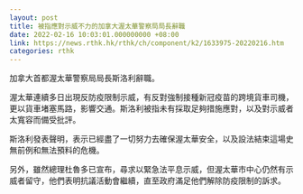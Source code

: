 ```yaml
---
layout: post
title: 被指應對示威不力的加拿大渥太華警察局局長辭職
date: 2022-02-16 10:03:01.000000000 +08:00
link: https://news.rthk.hk/rthk/ch/component/k2/1633975-20220216.htm
categories: rthk
---
```


加拿大首都渥太華警察局局長斯洛利辭職。

渥太華連續多日出現反防疫限制示威，有反對強制接種新冠疫苗的跨境貨車司機，更以貨車堵塞馬路，影響交通。斯洛利被指未有採取足夠措施應對，以及對示威者太寬容而備受批評。

斯洛利發表聲明，表示已經盡了一切努力去確保渥太華安全，以及設法結束這場史無前例和無法預料的危機。

另外，雖然總理杜魯多已宣布，尋求以緊急法平息示威，但渥太華市中心仍然有示威者留守，他們表明抗議活動會繼續，直至政府滿足他們解除防疫限制的訴求。
